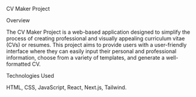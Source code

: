 CV Maker Project

Overview

The CV Maker Project is a web-based application designed to simplify the process of creating professional and visually appealing curriculum vitae (CVs) or resumes. This project aims to provide users with a user-friendly interface where they can easily input their personal and professional information, choose from a variety of templates, and generate a well-formatted CV.

Technologies Used

HTML, CSS, JavaScript, React, Next.js, Tailwind.
